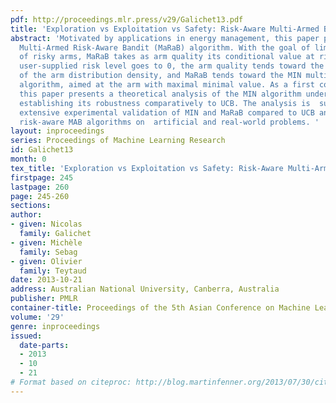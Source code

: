 ```yaml
---
pdf: http://proceedings.mlr.press/v29/Galichet13.pdf
title: 'Exploration vs Exploitation vs Safety: Risk-Aware Multi-Armed Bandits'
abstract: 'Motivated by applications in energy management, this paper presents the
  Multi-Armed Risk-Aware Bandit (MaRaB) algorithm. With the goal of limiting the exploration
  of risky arms, MaRaB takes as arm quality its conditional value at risk. When the
  user-supplied risk level goes to 0, the arm quality tends toward the essential infimum
  of the arm distribution density, and MaRaB tends toward the MIN multi-armed bandit
  algorithm, aimed at the arm with maximal minimal value. As a first contribution,
  this paper presents a theoretical analysis of the MIN algorithm under mild assumptions,
  establishing its robustness comparatively to UCB. The analysis is  supported by
  extensive experimental validation of MIN and MaRaB compared to UCB and  state-of-art
  risk-aware MAB algorithms on  artificial and real-world problems. '
layout: inproceedings
series: Proceedings of Machine Learning Research
id: Galichet13
month: 0
tex_title: 'Exploration vs Exploitation vs Safety: Risk-Aware Multi-Armed Bandits'
firstpage: 245
lastpage: 260
page: 245-260
sections: 
author:
- given: Nicolas
  family: Galichet
- given: Michèle
  family: Sebag
- given: Olivier
  family: Teytaud
date: 2013-10-21
address: Australian National University, Canberra, Australia
publisher: PMLR
container-title: Proceedings of the 5th Asian Conference on Machine Learning
volume: '29'
genre: inproceedings
issued:
  date-parts:
  - 2013
  - 10
  - 21
# Format based on citeproc: http://blog.martinfenner.org/2013/07/30/citeproc-yaml-for-bibliographies/
---
```

